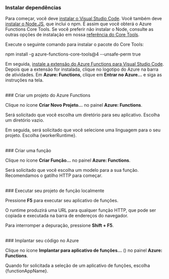 ### <a name="install-dependencies"></a>Instalar dependências

Para começar, você deve <a href="https://go.microsoft.com/fwlink/?linkid=2016593" target="_blank">instalar o Visual Studio Code</a>. Você também deve <a href="https://go.microsoft.com/fwlink/?linkid=2016195" target="_blank">instalar o Node.JS</a>, que inclui o npm. É assim que você obterá o Azure Functions Core Tools. Se você preferir não instalar o Node, consulte as outras opções de instalação em nossa <a href="https://go.microsoft.com/fwlink/?linkid=2016192" target="_blank">referência do Core Tools</a>.

Execute o seguinte comando para instalar o pacote do Core Tools:

<MarkdownHighlighter>npm install -g azure-functions-core-tools@4 --unsafe-perm true</MarkdownHighlighter>

Em seguida, <a href="https://go.microsoft.com/fwlink/?linkid=2016800" target="_blank">instale a extensão do Azure Functions para Visual Studio Code</a>. Depois que a extensão for instalada, clique no logotipo do Azure na barra de atividades. Em **Azure: Functions**, clique em **Entrar no Azure...** e siga as instruções na tela.

<br/>
### <a name="create-an-azure-functions-project"></a>Criar um projeto do Azure Functions

Clique no ícone **Criar Novo Projeto…** no painel **Azure: Functions**.

Será solicitado que você escolha um diretório para seu aplicativo. Escolha um diretório vazio.

Em seguida, será solicitado que você selecione uma linguagem para o seu projeto. Escolha {workerRuntime}.

<br/>
### <a name="create-a-function"></a>Criar uma função

Clique no ícone **Criar Função…** no painel **Azure: Functions**.

Será solicitado que você escolha um modelo para a sua função. Recomendamos o gatilho HTTP para começar.

<br/>
### <a name="run-your-function-project-locally"></a>Executar seu projeto de função localmente

Pressione **F5** para executar seu aplicativo de funções.

O runtime produzirá uma URL para qualquer função HTTP, que pode ser copiada e executada na barra de endereços do navegador.

Para interromper a depuração, pressione **Shift + F5**.

<br/>
### <a name="deploy-your-code-to-azure"></a>Implantar seu código no Azure

Clique no ícone **Implantar para aplicativo de funções…** (<ChevronUp/>) no painel **Azure: Functions**.

Quando for solicitada a seleção de um aplicativo de funções, escolha {functionAppName}.
